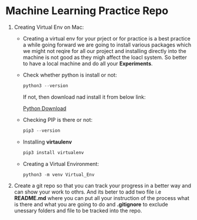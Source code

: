 # Machine Learning Practice Repo

1. Creating Virtual Env on Mac:

    * Creating a virtual env for your prject or for practice is a best practice a while going forward we are  going to install various packages which we might not reqire for all our project and installing directly into the machine is not good as they migh affect the loacl system. So better to have a local machine and do all your **Experiments**.

    * Check whether python is install or not:
        ```python
        python3 --version
        ```

        If not, then download nad install it from below link:

        [Python Download](https://www.python.org/downloads/)

    * Checking PIP is there or not:

        ```python
        pip3 --version
        ```
    * Installing **virtaulenv**

        ```python
        pip3 install virtualenv
        ```
    * Creating a Virtual Environment:

        ```python
        python3 -m venv Virtual_Env
        ```
2. Create a git repo so that you can track your progress in a better way and can show your work to othrs.
And its beter to add two file i.e **README.md** where you can put all your instruction of the process what is there and what you are going to do and **.gitignore** to exclude unessary folders and file to be tracked into the repo.

